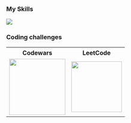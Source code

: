 <h3>My Skills</h3>
<p> 
    <img src="https://go-skill-icons.vercel.app/api/icons?i=kotlin,jetpackcompose,java,spring,maven,gradle,git,mysql,bash,html,css&perline=6" />
</p>

<h3>Coding challenges</h3>
<table>
    <tr>
        <th>Codewars</th>
        <th>LeetCode</th>    
    </tr>
    <tr>        
        <td>
            <a href="https://www.codewars.com/users/Timasostima">
                <img src="https://www.codewars.com/users/Timasostima/badges/micro" width="150px">
            </a>
        </td>
        <td>
            <!-- https://leetcode-badge.vercel.app/ -->
            <a href="https://leetcode.com/u/timasostima/">
                <img src="https://img.shields.io/badge/dynamic/json?style=for-the-badge&labelColor=black&color=%23ffa116&label=Solved&query=solved&url=https%3A%2F%2Fleetcode-badge.vercel.app%2Fapi%2Fusers%2Ftimasostima&logo=leetcode&logoColor=yellow" width="135px"> 
            </a>
        </td>
    </tr>
</table>



